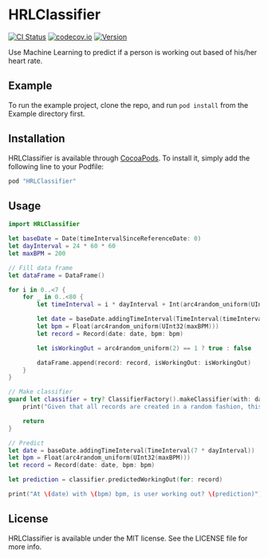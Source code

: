 # HRLClassifier

[![CI Status](http://img.shields.io/travis/HeartRateLearning/HRLClassifier.svg?style=flat)](https://travis-ci.org/HeartRateLearning/HRLClassifier)
[![codecov.io](https://codecov.io/github/HeartRateLearning/HRLClassifier/coverage.svg?branch=master)](https://codecov.io/github/HeartRateLearning/HRLClassifier?branch=master)
[![Version](https://img.shields.io/cocoapods/v/HRLClassifier.svg?style=flat)](http://cocoapods.org/pods/HRLClassifier)

Use Machine Learning to predict if a person is working out based of his/her heart rate.

## Example

To run the example project, clone the repo, and run `pod install` from the Example directory first.

## Installation

HRLClassifier is available through [CocoaPods](http://cocoapods.org). To install
it, simply add the following line to your Podfile:

```ruby
pod "HRLClassifier"
```

## Usage

```swift
import HRLClassifier

let baseDate = Date(timeIntervalSinceReferenceDate: 0)
let dayInterval = 24 * 60 * 60
let maxBPM = 200

// Fill data frame
let dataFrame = DataFrame()

for i in 0..<7 {
    for _ in 0..<80 {
        let timeInterval = i * dayInterval + Int(arc4random_uniform(UInt32(dayInterval)))

        let date = baseDate.addingTimeInterval(TimeInterval(timeInterval))
        let bpm = Float(arc4random_uniform(UInt32(maxBPM)))
        let record = Record(date: date, bpm: bpm)

        let isWorkingOut = arc4random_uniform(2) == 1 ? true : false

        dataFrame.append(record: record, isWorkingOut: isWorkingOut)
    }
}

// Make classifier
guard let classifier = try? ClassifierFactory().makeClassifier(with: dataFrame) else {
    print("Given that all records are created in a random fashion, this is expected")

    return
}

// Predict
let date = baseDate.addingTimeInterval(TimeInterval(7 * dayInterval))
let bpm = Float(arc4random_uniform(UInt32(maxBPM)))
let record = Record(date: date, bpm: bpm)

let prediction = classifier.predictedWorkingOut(for: record)

print("At \(date) with \(bpm) bpm, is user working out? \(prediction)")
```

## License

HRLClassifier is available under the MIT license. See the LICENSE file for more info.
